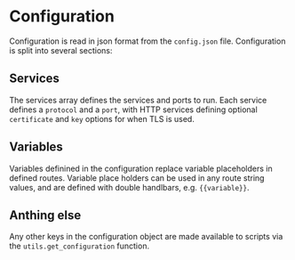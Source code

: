 # Configuration

Configuration is read in json format from the `config.json` file. Configuration is split into several sections:

## Services

The services array defines the services and ports to run. Each service defines a `protocol` and a `port`, with HTTP services defining optional `certificate` and `key` options for when TLS is used.

## Variables

Variables definined in the configuration replace variable placeholders in defined routes. Variable place holders can be used in any route string values, and are defined with double handlbars, e.g. `{{variable}}`.

## Anthing else

Any other keys in the configuration object are made available to scripts via the `utils.get_configuration` function.